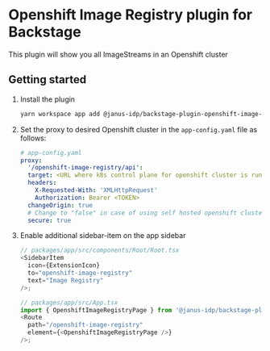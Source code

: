# Openshift Image Registry plugin for Backstage

This plugin will show you all ImageStreams in an Openshift cluster

## Getting started

1. Install the plugin

   ```bash
   yarn workspace app add @janus-idp/backstage-plugin-openshift-image-registry
   ```

2. Set the proxy to desired Openshift cluster in the `app-config.yaml` file as follows:

   ```yaml
   # app-config.yaml
   proxy:
     '/openshift-image-registry/api':
     target: <URL where k8s control plane for openshift cluster is running>
     headers:
       X-Requested-With: 'XMLHttpRequest'
       Authorization: Bearer <TOKEN>
     changeOrigin: true
     # Change to "false" in case of using self hosted openshift cluster with a self-signed certificate
     secure: true
   ```

3. Enable additional sidebar-item on the app sidebar

   ```ts
   // packages/app/src/components/Root/Root.tsx
   <SidebarItem
     icon={ExtensionIcon}
     to="openshift-image-registry"
     text="Image Registry"
   />;

   // packages/app/src/App.tsx
   import { OpenshiftImageRegistryPage } from '@janus-idp/backstage-plugin-openshift-image-registry';
   <Route
     path="/openshift-image-registry"
     element={<OpenshiftImageRegistryPage />}
   />;
   ```
